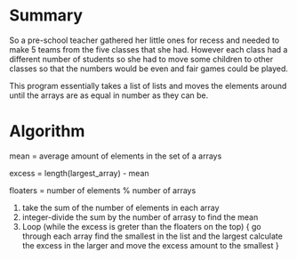 Summary
==================

So a pre-school teacher gathered her little ones for recess and needed to make 5 teams from the five classes that she had. However each class had a different number of students so she had to move some children to other classes so that the numbers would be even and fair games could be played. 

This program essentially takes a list of lists and moves the elements around until the arrays are as equal in number as they can be.

Algorithm
=========
mean = average amount of elements in the set of a arrays

excess = length(largest_array) - mean

floaters = number of elements % number of arrays

1. take the sum of the number of elements in each array
2. integer-divide the sum by the number of arrasy to find the mean
3. Loop (while the excess is greter than the floaters on the top)
{ go through each array
   find the smallest in the list and the largest
   calculate the excess in the larger and move the 
   excess amount to the smallest }
